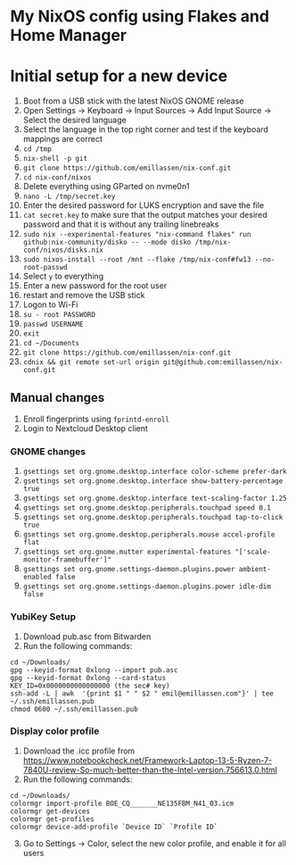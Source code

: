 # My NixOS config using Flakes and Home Manager

# Initial setup for a new device
1. Boot from a USB stick with the latest NixOS GNOME release
1. Open Settings -> Keyboard -> Input Sources -> Add Input Source -> Select the desired language
1. Select the language in the top right corner and test if the keyboard mappings are correct
1. `cd /tmp`
1. `nix-shell -p git`
1. `git clone https://github.com/emillassen/nix-conf.git`
1. `cd nix-conf/nixos`
1. Delete everything using GParted on nvme0n1
1. `nano -L /tmp/secret.key`
1. Enter the desired password for LUKS encryption and save the file
1. `cat secret.key` to make sure that the output matches your desired password and that it is without any trailing linebreaks
1. `sudo nix --experimental-features "nix-command flakes" run github:nix-community/disko -- --mode disko /tmp/nix-conf/nixos/disks.nix`
1. `sudo nixos-install --root /mnt --flake /tmp/nix-conf#fw13 --no-root-passwd`
1. Select `y` to everything
1. Enter a new password for the root user
1. restart and remove the USB stick
1. Logon to Wi-Fi
1. `su - root PASSWORD`
1. `passwd USERNAME`
1. `exit`
1. `cd ~/Documents`
1. `git clone https://github.com/emillassen/nix-conf.git`
1. `cdnix && git remote set-url origin git@github.com:emillassen/nix-conf.git`

## Manual changes
1. Enroll fingerprints using `fprintd-enroll`
1. Login to Nextcloud Desktop client

### GNOME changes
1. `gsettings set org.gnome.desktop.interface color-scheme prefer-dark`
1. `gsettings set org.gnome.desktop.interface show-battery-percentage true`
1. `gsettings set org.gnome.desktop.interface text-scaling-factor 1.25`
1. `gsettings set org.gnome.desktop.peripherals.touchpad speed 0.1`
1. `gsettings set org.gnome.desktop.peripherals.touchpad tap-to-click true`
1. `gsettings set org.gnome.desktop.peripherals.mouse accel-profile flat`
1. `gsettings set org.gnome.mutter experimental-features "['scale-monitor-framebuffer']"`
1. `gsettings set org.gnome.settings-daemon.plugins.power ambient-enabled false`
1. `gsettings set org.gnome.settings-daemon.plugins.power idle-dim false`

### YubiKey Setup
1. Download pub.asc from Bitwarden
1. Run the following commands: 
```
cd ~/Downloads/
gpg --keyid-format 0xlong --import pub.asc
gpg --keyid-format 0xlong --card-status
KEY_ID=0x0000000000000000 (the sec# key)
ssh-add -L | awk  '{print $1 " " $2 " emil@emillassen.com"}' | tee ~/.ssh/emillassen.pub
chmod 0600 ~/.ssh/emillassen.pub
```

### Display color profile
1. Download the .icc profile from https://www.notebookcheck.net/Framework-Laptop-13-5-Ryzen-7-7840U-review-So-much-better-than-the-Intel-version.756613.0.html
1. Run the following commands:
```
cd ~/Downloads/
colormgr import-profile BOE_CQ_______NE135FBM_N41_03.icm
colormgr get-devices
colormgr get-profiles
colormgr device-add-profile `Device ID` `Profile ID`
```
3. Go to Settings -> Color, select the new color profile, and enable it for all users
